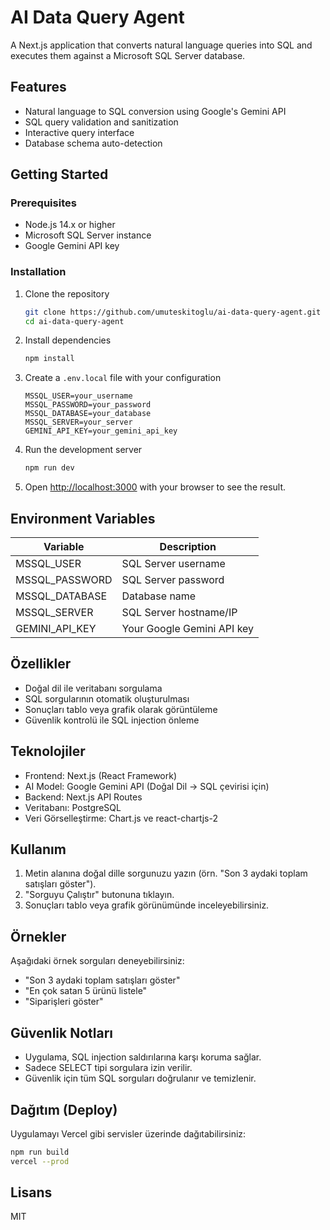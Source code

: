 # AI Data Query Agent

A Next.js application that converts natural language queries into SQL and executes them against a Microsoft SQL Server database.

## Features

- Natural language to SQL conversion using Google's Gemini API
- SQL query validation and sanitization
- Interactive query interface
- Database schema auto-detection

## Getting Started

### Prerequisites

- Node.js 14.x or higher
- Microsoft SQL Server instance
- Google Gemini API key

### Installation

1. Clone the repository
   ```bash
   git clone https://github.com/umuteskitoglu/ai-data-query-agent.git
   cd ai-data-query-agent
   ```

2. Install dependencies
   ```bash
   npm install
   ```

3. Create a `.env.local` file with your configuration
   ```
   MSSQL_USER=your_username
   MSSQL_PASSWORD=your_password
   MSSQL_DATABASE=your_database
   MSSQL_SERVER=your_server
   GEMINI_API_KEY=your_gemini_api_key
   ```

4. Run the development server
   ```bash
   npm run dev
   ```

5. Open [http://localhost:3000](http://localhost:3000) with your browser to see the result.

## Environment Variables

| Variable | Description |
|----------|-------------|
| MSSQL_USER | SQL Server username |
| MSSQL_PASSWORD | SQL Server password |
| MSSQL_DATABASE | Database name |
| MSSQL_SERVER | SQL Server hostname/IP |
| GEMINI_API_KEY | Your Google Gemini API key |

## Özellikler

- Doğal dil ile veritabanı sorgulama
- SQL sorgularının otomatik oluşturulması
- Sonuçları tablo veya grafik olarak görüntüleme
- Güvenlik kontrolü ile SQL injection önleme

## Teknolojiler

- Frontend: Next.js (React Framework)
- AI Model: Google Gemini API (Doğal Dil -> SQL çevirisi için)
- Backend: Next.js API Routes
- Veritabanı: PostgreSQL
- Veri Görselleştirme: Chart.js ve react-chartjs-2

## Kullanım

1. Metin alanına doğal dille sorgunuzu yazın (örn. "Son 3 aydaki toplam satışları göster").
2. "Sorguyu Çalıştır" butonuna tıklayın.
3. Sonuçları tablo veya grafik görünümünde inceleyebilirsiniz.

## Örnekler

Aşağıdaki örnek sorguları deneyebilirsiniz:

- "Son 3 aydaki toplam satışları göster"
- "En çok satan 5 ürünü listele"
- "Siparişleri göster"

## Güvenlik Notları

- Uygulama, SQL injection saldırılarına karşı koruma sağlar.
- Sadece SELECT tipi sorgulara izin verilir.
- Güvenlik için tüm SQL sorguları doğrulanır ve temizlenir.

## Dağıtım (Deploy)

Uygulamayı Vercel gibi servisler üzerinde dağıtabilirsiniz:

```bash
npm run build
vercel --prod
```

## Lisans

MIT 